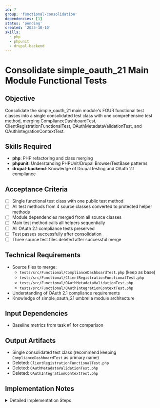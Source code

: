 ```yaml
---
id: 7
group: 'functional-consolidation'
dependencies: [1]
status: 'pending'
created: '2025-10-10'
skills:
  - php
  - phpunit
  - drupal-backend
---
```


# Consolidate simple_oauth_21 Main Module Functional Tests

## Objective

Consolidate the simple_oauth_21 main module's FOUR functional test classes into a single consolidated test class with one comprehensive test method, merging ComplianceDashboardTest, ClientRegistrationFunctionalTest, OAuthMetadataValidationTest, and OAuthIntegrationContextTest.

## Skills Required

- **php**: PHP refactoring and class merging
- **phpunit**: Understanding PHPUnit/Drupal BrowserTestBase patterns
- **drupal-backend**: Knowledge of Drupal testing and OAuth 2.1 compliance

## Acceptance Criteria

- [ ] Single functional test class with one public test method
- [ ] All test methods from 4 source classes converted to protected helper methods
- [ ] Module dependencies merged from all source classes
- [ ] Main test method calls all helpers sequentially
- [ ] All OAuth 2.1 compliance tests preserved
- [ ] Test passes successfully after consolidation
- [ ] Three source test files deleted after successful merge

## Technical Requirements

- Source files to merge:
  - `tests/src/Functional/ComplianceDashboardTest.php` (keep as base)
  - `tests/src/Functional/ClientRegistrationFunctionalTest.php`
  - `tests/src/Functional/OAuthMetadataValidationTest.php`
  - `tests/src/Functional/OAuthIntegrationContextTest.php`
- Understanding of OAuth 2.1 compliance requirements
- Knowledge of simple_oauth_21 umbrella module architecture

## Input Dependencies

- Baseline metrics from task #1 for comparison

## Output Artifacts

- Single consolidated test class (recommend keeping `ComplianceDashboardTest` as primary name)
- Deleted: `ClientRegistrationFunctionalTest.php`
- Deleted: `OAuthMetadataValidationTest.php`
- Deleted: `OAuthIntegrationContextTest.php`

## Implementation Notes

<details>
<summary>Detailed Implementation Steps</summary>

### Step 1: Analyze All Four Test Classes

Read each source file:

1. **ComplianceDashboardTest** - Based on code review, has one consolidated test method already:
   - `testComprehensiveDashboardFunctionality()` - Tests dashboard access, RFC matrix display, module installation effects

2. **ClientRegistrationFunctionalTest**
   - Tests RFC 7591 Dynamic Client Registration
   - List all test methods

3. **OAuthMetadataValidationTest**
   - Tests metadata validation and compliance
   - List all test methods

4. **OAuthIntegrationContextTest**
   - Tests integration between modules
   - List all test methods

### Step 2: Choose Base Class

Use **ComplianceDashboardTest** as the base since it's already partially consolidated and represents the core functionality of the umbrella module.

### Step 3: Merge Module Dependencies

The main module coordinates all sub-modules, so module dependencies will be extensive:

```php
protected static $modules = [
  'system',
  'user',
  'serialization',
  'simple_oauth',
  'consumers',
  'simple_oauth_21',
  // Dynamically enable sub-modules as needed in tests
  'simple_oauth_pkce',
  'simple_oauth_native_apps',
  'simple_oauth_device_flow',
  'simple_oauth_server_metadata',
  'simple_oauth_client_registration',
];
```

**Note**: Some tests may dynamically enable modules during execution. Preserve this pattern.

### Step 4: Merge setUp() Methods

Combine initialization logic from all four classes:

```php
protected function setUp(): void {
  parent::setUp();

  // Admin user creation (from ComplianceDashboardTest)
  $this->adminUser = $this->drupalCreateUser([
    'administer simple_oauth entities',
  ]);

  // Additional setup from ClientRegistrationFunctionalTest
  // ...

  // Additional setup from OAuthMetadataValidationTest
  // ...

  // Additional setup from OAuthIntegrationContextTest
  // ...
}
```

### Step 5: Extend Comprehensive Test Method

ComplianceDashboardTest already has `testComprehensiveDashboardFunctionality()`. Expand it:

```php
/**
 * Comprehensive OAuth 2.1 compliance and integration test.
 *
 * Tests the simple_oauth_21 umbrella module functionality including:
 * - Compliance dashboard display and RFC matrix
 * - Dynamic client registration (RFC 7591)
 * - OAuth metadata validation
 * - Integration context between sub-modules
 * - Module installation and interaction effects
 *
 * All scenarios execute sequentially using a shared Drupal instance.
 */
public function testComprehensiveOAuth21Functionality(): void {
  // Compliance dashboard tests (existing)
  $this->helperDashboardAccess();
  $this->helperRfcMatrixDisplay();
  $this->helperModuleInstallationEffects();

  // Client registration tests (from ClientRegistrationFunctionalTest)
  $this->helperDynamicClientRegistration();
  $this->helperClientRegistrationValidation();
  $this->helperRegistrationEndpointSecurity();

  // Metadata validation tests (from OAuthMetadataValidationTest)
  $this->helperMetadataComplianceValidation();
  $this->helperMetadataStructureValidation();
  $this->helperCrossModuleMetadataIntegration();

  // Integration context tests (from OAuthIntegrationContextTest)
  $this->helperSubModuleIntegration();
  $this->helperComplianceServiceIntegration();
  $this->helperEndToEndOAuthFlow();
}
```

### Step 6: Refactor Existing Test

ComplianceDashboardTest has `testComprehensiveDashboardFunctionality()` which already consolidates multiple scenarios. Break it into helpers:

**Current structure:**

```php
public function testComprehensiveDashboardFunctionality() {
  // Test 1: Dashboard access and permissions
  $this->drupalGet('/admin/config/people/simple_oauth/oauth-21');
  $this->assertSession()->statusCodeEquals(403);

  // Test 2: RFC matrix is displayed
  // ...

  // Test 3: Dashboard updates with PKCE module
  // ...

  // Test 4: Dashboard updates with full submodule installation
  // ...

  // Test 5: Dashboard displays RFC implementation status
  // ...
}
```

**Refactor to:**

```php
protected function helperDashboardAccess(): void {
  // Test 1: Dashboard access and permissions
  // Anonymous users should not have access.
  $this->drupalGet('/admin/config/people/simple_oauth/oauth-21');
  $this->assertSession()->statusCodeEquals(403);

  // Admin users should have access.
  $this->drupalLogin($this->adminUser);
  $this->drupalGet('/admin/config/people/simple_oauth/oauth-21');
  $this->assertSession()->statusCodeEquals(200);
  $this->assertSession()->pageTextContains('OAuth 2.1 RFC Implementation Status');
}

protected function helperRfcMatrixDisplay(): void {
  // Test 2: RFC matrix is displayed
  // ...
}

protected function helperModuleInstallationEffects(): void {
  // Tests 3-5: Dynamic module installation effects
  // ...
}
```

### Step 7: Import Test Methods from Other Classes

For each test method in the other three classes:

```php
/**
 * Helper: Tests dynamic client registration endpoint.
 *
 * Validates RFC 7591 Dynamic Client Registration endpoint functionality
 * and proper client credential generation.
 *
 * Originally from: ClientRegistrationFunctionalTest::testClientRegistration()
 *
 * @covers \Drupal\simple_oauth_client_registration\Controller\ClientRegistrationController::register
 */
protected function helperDynamicClientRegistration(): void {
  // Original test logic from ClientRegistrationFunctionalTest
}
```

### Step 8: Handle Module State

The compliance dashboard tests dynamically install modules. Ensure proper ordering:

```php
public function testComprehensiveOAuth21Functionality(): void {
  // Test with minimal modules first
  $this->helperDashboardAccess();
  $this->helperRfcMatrixDisplay();

  // Install PKCE module
  $this->container->get('module_installer')->install(['simple_oauth_pkce']);

  // Test with PKCE enabled
  $this->helperPkceComplianceDisplay();

  // Install all sub-modules
  $this->container->get('module_installer')->install([
    'simple_oauth_native_apps',
    'simple_oauth_server_metadata',
    'simple_oauth_client_registration',
    'simple_oauth_device_flow',
  ]);

  // Test full integration
  $this->helperFullSubModuleIntegration();
}
```

### Step 9: Test Execution

```bash
cd /var/www/html
vendor/bin/phpunit tests/src/Functional/ComplianceDashboardTest.php -v
```

### Step 10: Delete Merged Source Files

After successful execution:

```bash
cd tests/src/Functional
rm ClientRegistrationFunctionalTest.php
rm OAuthMetadataValidationTest.php
rm OAuthIntegrationContextTest.php
```

### Critical Validations

**Must preserve**:

- OAuth 2.1 compliance dashboard functionality
- RFC implementation status tracking
- Dynamic client registration (RFC 7591)
- Metadata validation across modules
- Integration between sub-modules
- OAuth21ComplianceService integration
- Module installation effects on dashboard

**Integration Testing Context**:

The simple_oauth_21 main module is an **umbrella coordination module** that:

1. Provides compliance dashboard showing RFC implementation status
2. Coordinates between sub-modules
3. Integrates with OAuth21ComplianceService
4. Tracks which RFC standards are implemented

All tests validating this coordination MUST be preserved.

### Special Considerations

**Dynamic Module Installation**: Tests that use `$this->container->get('module_installer')->install()` to dynamically enable sub-modules should be preserved. This validates the dashboard updates correctly as modules are enabled.

**Service Integration**: Tests validating OAuth21ComplianceService integration must be preserved as they verify the core coordination mechanism.

</details>
